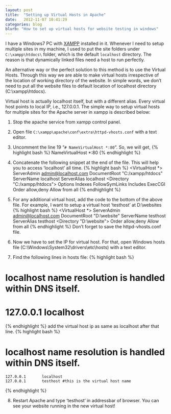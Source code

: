 ```yaml
---
layout: post
title:  "Setting up Virtual Hosts in Apache"
date:   2012-11-07 10:41:29
categories: blog
blurb: "How to set up virtual hosts for website testing in windows"
---
```


I have a Windows7 PC with <a href="http://www.apachefriends.org/en/xampp-windows.html">XAMPP</a> installed in it. Whenever I need to setup multiple sites in my machine, I used to put the site folders under <code>C:\\xampp\\htdocs\\</code> folder, which is the default <code>localhost</code> directory. The reason is that dynamically linked files need a host to run perfectly.

An alternative way or the perfect solution to this method is to use the Virtual Hosts. Through this way we are able to make virtual hosts irrespective of the location of working directory of the website. In simple words, we don’t need to put all the website files to default location of localhost directory (C:\xampp\htdocs\).

Virtual host is actually localhost itself, but with a different alias. Every virtual host points to local IP, i.e., 127.0.0.1. The simple way to setup virtual hosts for multiple sites for the Apache server in xampp is described below:

1) Stop the apache service from xampp control panel.

2) Open file <code>C:\xampp\apache\conf\extra\httpd-vhosts.conf</code> with a text editor.

3) Uncomment the line 19 “<code># NameVirtualHost *:80</code>“. So, we will get,
{% highlight bash %}
	NameVirtualHost *:80
{% endhighlight %}

4) Concatenate the following snippet at the end of the file. This will help you to access ‘localhost’ all time.
{% highlight bash %}
    <VirtualHost *>
        ServerAdmin admin@localhost.com
        DocumentRoot "C:/xampp/htdocs"
        ServerName localhost
        ServerAlias localhost
        <Directory "C:/xampp/htdocs">
            Options Indexes FollowSymLinks Includes ExecCGI
            Order allow,deny
            Allow from all
        </Directory>
    </VirtualHost>
{% endhighlight %}

5) For any additional virtual host, add the code to the bottom of the above file. For example, I want to setup a virtual host ‘testhost’ at D:\websites\
	{% highlight bash %}
	    <VirtualHost *>
	        ServerAdmin admin@localhost.com
	        DocumentRoot "D:\website"
	        ServerName testhost
	        ServerAlias testhost
	        <Directory "D:\website">
	            Order allow,deny
	            Allow from all
	        </Directory>
	    </VirtualHost>
	{% endhighlight %}
Don’t forget to save the httpd-vhosts.conf file.

6) Now we have to set the IP for virtual host. For that, open Windows hosts file (C:\Windows\System32\drivers\etc\hosts) with a text editor.

7) Find the following lines in hosts file:
{% highlight bash %}
# localhost name resolution is handled within DNS itself.
#	127.0.0.1       localhost
{% endhighlight %}
add the virtual host ip as same as localhost after that line.
{% highlight bash %}
# localhost name resolution is handled within DNS itself.
	127.0.0.1       localhost
	127.0.0.1       testhost #this is the virtual host name
{% endhighlight %}


8) Restart Apache and type ‘testhost‘ in addressbar of browser. You can see your website running in the new virtual host!
